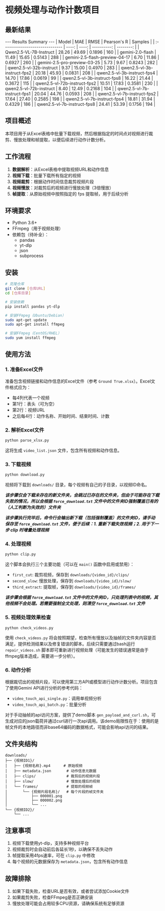 # 视频处理与动作计数项目

## 最新结果
--- Results Summary ---
| Model                           |   MAE |  RMSE | Pearson's R |   Samples |
| :------------------------------ | ----: | ----: | ----------: | --------: |
| Qwen2.5-VL-7B-Instruct          | 28.26 | 49.69 |      0.1896 |       160 |
| gemini-2.0-flash                | 11.49 | 15.65 |      0.5143 |       288 |
| gemini-2.5-flash-preview-04-17  |  6.70 | 11.86 |      0.6927 |       260 |
| gemini-2.5-pro-preview-03-25    |  5.73 |  9.67 |      0.8243 |       282 |
| qwen2.5-vl-32b-instruct         |  9.37 | 15.00 |      0.4970 |       283 |
| qwen2.5-vl-3b-instruct-fps2     | 20.18 | 45.93 |      0.0831 |       208 |
| qwen2.5-vl-3b-instruct-fps4     | 14.70 | 17.86 |      0.0619 |        99 |
| qwen2.5-vl-3b-instruct-fps8     | 16.22 | 21.44 |      0.3672 |       115 |
| qwen2.5-vl-72b-instruct-fps2    | 10.51 | 17.83 |      0.3581 |       230 |
| qwen2.5-vl-72b-instruct         |  8.40 | 12.49 |      0.2168 |       104 |
| qwen2.5-vl-7b-instruct-fps1     | 20.04 | 44.76 |      0.0593 |       208 |
| qwen2.5-vl-7b-instruct-fps2     | 17.64 | 27.40 |      0.2585 |       198 |
| qwen2.5-vl-7b-instruct-fps4     | 18.81 | 31.94 |      0.4329 |       186 |
| qwen2.5-vl-7b-instruct-fps8     | 24.41 | 53.39 |      0.1756 |       194 |

## 项目概述

本项目用于从Excel表格中批量下载视频，然后根据指定的时间点对视频进行裁剪、慢放处理和帧提取，以便后续进行动作计数分析。

## 工作流程

1. **数据解析**：从Excel表格中提取视频URL和动作信息
2. **视频下载**：批量下载所有指定的视频
3. **视频裁剪**：根据动作时间信息裁剪视频片段
4. **视频慢放**：对裁剪后的视频进行慢放处理（3倍慢放）
5. **帧提取**：从原始视频中按照指定的 fps 提取帧，用于后续分析

## 环境要求

- Python 3.6+
- FFmpeg（用于视频处理）
- 依赖包（待补全）：
  - pandas
  - yt-dlp
  - json
  - subprocess

## 安装

```bash
# 克隆仓库
git clone [仓库URL]
cd [仓库目录]

# 安装依赖
pip install pandas yt-dlp

# 安装FFmpeg（Ubuntu/Debian）
sudo apt-get update
sudo apt-get install ffmpeg

# 安装FFmpeg（CentOS/RHEL）
sudo yum install ffmpeg
```

## 使用方法

### 1. 准备Excel文件

准备包含视频链接和动作信息的Excel文件（参考 `Ground True.xlsx`）。Excel文件格式应为：
- 每4列代表一个视频
- 第1行：表头（可为空）
- 第2行：视频URL
- 之后每4行：动作名称、开始时间、结束时间、计数

### 2. 解析Excel文件

```bash
python parse_xlsx.py
```

这将生成 `video_list.json` 文件，包含所有视频和动作信息。

### 3. 下载视频

```bash
python download.py
```

视频将下载到 `downloads/` 目录，每个视频有自己的子目录，以视频ID命名。

*__该步骤仅会下载未存在的新文件夹，会跳过已存在的文件夹，但由于可能存在下载失败的情况，所以会根据 `force_download.txt` 文件中的文件夹ID强制覆盖已有的（人工判断为失效的）文件夹__*

*__该步骤执行完毕后，命令行会输出新下载（包括强制覆盖）的文件夹ID，请手动保存至 `force_download.txt` 文件，便于后续：1. 重新下载失效视频；2. 用于下一步 clip 时增量处理视频__*

### 4. 处理视频

```bash
python clip.py
```

这个脚本会执行三个主要功能（可以在 `main()` 函数中启用或禁用）：

- `first_cut`: 裁剪视频，保存到 `downloads/{video_id}/clips/` 
- `second_slow`: 慢放处理，保存到 `downloads/{video_id}/slow/`
- `third_extract`: 提取帧，保存到 `downloads/{video_id}/frames/`

*__该步骤会根据 `force_download.txt` 文件中的文件夹ID，只处理列表中的视频，其他视频不会处理。若需要强制全文处理，则清空 `force_download.txt` 文件__*

### 5. 视频处理效果检查

```bash
python check_videos.py
```

使用 `check_videos.py` 将会按照期望，检查所有慢放以及抽帧的文件夹内容是否满足，提供检测结果以及修复错误的脚本。后续只需要通过bash运行 `repair_videos.sh` 脚本即可重新进行视频处理（可能发生的错误通常是由于ffmpeg版本造成，需要进一步分析）。

### 6. 动作分析

根据裁切出的视频片段，可以使用第三方API或模型进行动作计数分析。项目包含了使用Gemini API进行分析的参考代码：
- `video_touch_api_single.py`：调用单视频分析
- `video_touch_api_batch.py`：批量分析

对于手动抽帧的api访问方案，提供了demo脚本 `gen_payload_and_curl.sh`，可生成对应的json载荷并通过curl进行一次api调用。该demo局限性在于：使用的是帧文件的本地路径而非base64编码的数据格式，可能会影响api访问的结果。

## 文件夹结构

```
downloads/
├── {视频ID1}/
│   ├── {视频名称}.mp4      # 原始视频
│   ├── metadata.json       # 动作信息元数据
│   ├── clips/              # 裁剪后的视频片段
│   ├── slow/               # 慢放处理后的视频
│   └── frames/             # 提取的视频帧
│       └── {视频片段名称}/   # 每个片段的帧文件夹
│           ├── 000001.png
│           ├── 000002.png
│           └── ...
└── {视频ID2}/
    └── ...
```

## 注意事项

1. 视频下载使用yt-dlp，支持多种视频平台
2. 视频裁剪时会自动前后各延长1秒，以确保不丢失动作
3. 帧提取采用4fps速率，可在 `clip.py` 中修改
4. 每个视频的元数据保存为 `metadata.json`，包含所有动作信息

## 故障排除

1. 如果下载失败，检查URL是否有效，或者尝试添加Cookie文件
2. 如果裁剪失败，检查FFmpeg是否正确安装
3. 慢放处理可能会占用较多CPU资源，请确保系统有足够资源
